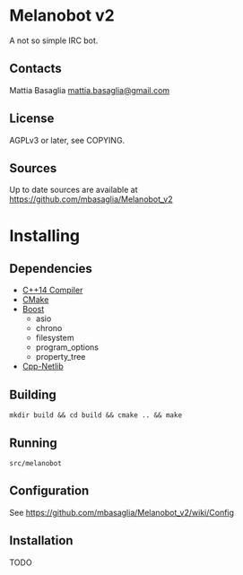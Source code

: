 Melanobot v2
============

A not so simple IRC bot.

Contacts
--------
Mattia Basaglia <mattia.basaglia@gmail.com>


License
-------
AGPLv3 or later, see COPYING.


Sources
-------

Up to date sources are available at https://github.com/mbasaglia/Melanobot_v2

Installing
==========

Dependencies
------------

* [C++14 Compiler](http://en.cppreference.com/w/cpp/compiler_support)
* [CMake](http://www.cmake.org/)
* [Boost](http://www.boost.org/)
    * asio
    * chrono
    * filesystem
    * program_options
    * property_tree
* [Cpp-Netlib](http://cpp-netlib.org/)

Building
--------

    mkdir build && cd build && cmake .. && make

Running
-------

    src/melanobot

Configuration
-------------

See https://github.com/mbasaglia/Melanobot_v2/wiki/Config

Installation
------------

TODO
